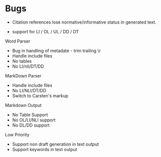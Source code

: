 ﻿Bugs
====

* Citation references lose normative/informative status
  in generated text.


* support for LI / OL / UL / DD / DT

Word Parser

* Bug in handling of metadate - trim trailing \r
* Handle include files
* No tables
* No LI/nli/DT/DD


MarkDown Parser

* Handle include files
* No LI/NLI/DT/DD
* Switch to Carsten's markup

Markdown Output

* No Table Support
* No OL/LI/NLI support
* No DL/DD support

Low Priority

* Support non draft generation in text output
* Support keywords in text output
